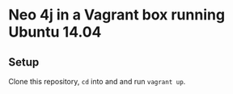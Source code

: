 # Neo 4j in a Vagrant box running Ubuntu 14.04

## Setup
Clone this repository, `cd` into and and run `vagrant up`.
